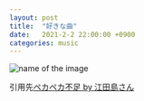 ```yaml
---
layout: post
title:  "好きな曲"
date:   2021-2-2 22:00:00 +0900
categories: music
---
```



![name of the image](https://se8move.github.io/blog/img/JUGGLER_04.jpg)

引用先[ペカペカ不足 by 江田島さん](https://www.youtube.com/watch?v=hh7kPCpFOzE&t=29s)



